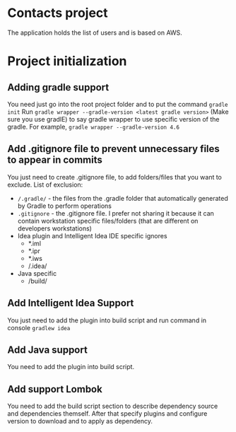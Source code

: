 # Contacts project

The application holds the list of users and is based on AWS.

# Project initialization
## Adding gradle support
You need just go into the root project folder and to put the command `gradle init`
Run `gradle wrapper --gradle-version <latest gradle version>` (Make sure you use gradlE) to say gradle wrapper to use specific version of the gradle.
For example, `gradle wrapper --gradle-version 4.6`

## Add .gitignore file to prevent unnecessary files to appear in commits
You just need to create .gitignore file, to add folders/files that you want to exclude.
List of exclusion:
- `/.gradle/` - the files from the .gradle folder that automatically generated by Gradle to perform operations
- `.gitignore` - the .gitignore file. I prefer not sharing it because it can contain workstation specific files/folders (that are different on developers workstations)
- Idea plugin and Intelligent Idea IDE specific ignores
    - *.iml
    - *.ipr
    - *.iws
    - /.idea/
- Java specific
    - /build/

## Add Intelligent Idea Support
You just need to add the plugin into build script and run command in console `gradlew idea`

## Add Java support
You need to add the plugin into build script.

## Add support Lombok
You need to add the build script section to describe dependency source and dependencies themself.
After that specify plugins and configure version to download and to apply as dependency.
